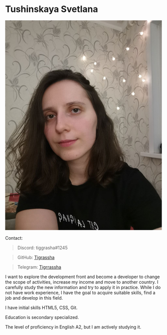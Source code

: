 # Tushinskaya Svetlana
![my-foto](photo_2022-09-01_00-31-10.jpg)

Contact:

>Discord: tiggrasha#1245

>GitHub: [Tigrassha](https://github.com/Tigrassha)

>Telegram: [Tigrrassha](https://t.me/Tigrrassha)

I want to explore the development front and become a developer to change the scope of activities, increase my income and move to another country. I carefully study the new information and try to apply it in practice. While I do not have work experience, I have the goal to acquire suitable skills, find a job and develop in this field.

I have initial skills HTML5, CSS, Git.

Education is secondary specialized.

The level of proficiency in English A2, but I am actively studying it.